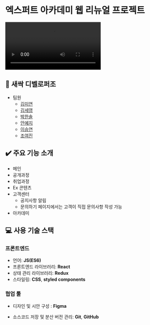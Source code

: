 # 엑스퍼트 아카데미 웹 리뉴얼 프로젝트

<video src="C:\Users\soarm\Downloads\screen-recording.webm"></video> 



## :green_apple: 새싹 디벨로퍼조

- 팀원
  - [김미연](https://github.com/kalmtalyst)  
  - [김세영](https://github.com/julie-kim-dev) 
  - [박한솔](https://github.com/hansol787897465121) 
  - [안예지](https://github.com/yeahhaaa) 
  - [이승연](https://github.com/devSeung0v0) 
  - [조여진](https://github.com/yeojincho)



## :heavy_check_mark: 주요 기능 소개

- 메인
- 공개과정
- 취업과정
- Ex 콘텐츠
- 고객센터
  - 공지사항 알림
  - 문의하기 페이지에서는 고객이 직접 문의사항 작성 가능
- 아카데미



## :computer: 사용 기술 스택

### 프론트엔드

- 언어: **JS(ES6)**
- 프론트엔드 라이브러리: **React**
- 상태 관리 라이브러리: **Redux**
- 스타일링: **CSS**, **styled components**



### 협업 툴

- 디자인 및 시안 구성 : **Figma**

- 소스코드 저장 및 분산 버전 관리: **Git**, **GitHub**